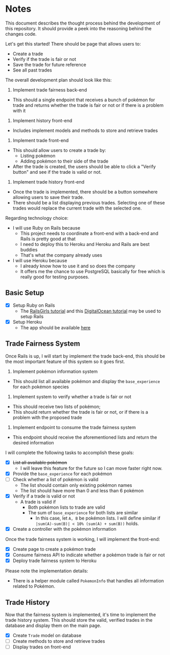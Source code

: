 # Notes

This document describes the thought process behind the development of this
repository. It should provide a peek into the reasoning behind the changes code.

Let's get this started! There should be page that allows users to:

- Create a trade
- Verify if the trade is fair or not
- Save the trade for future reference
- See all past trades

The overall development plan should look like this:

1. Implement trade fairness back-end
  - This should a single endpoint that receives a bunch of pokémon for trade
    and returns whether the trade is fair or not or if there is a problem with it
1. Implement history front-end
  - Includes implement models and methods to store and retrieve trades
1. Implement trade front-end
  - This should allow users to create a trade by:
    - Listing pokémon
    - Adding pokémon to their side of the trade
  - After the trade is created, the users should be able to click a
    "Verify button" and see if the trade is valid or not.
1. Implement trade history front-end
  - Once the trade is implemented, there should be a button somewhere allowing
    users to save their trade.
  - There should be a list displaying previous trades. Selecting one of these
    trades would replace the current trade with the selected one.

Regarding technology choice:

- I will use Ruby on Rails because
  - This project needs to coordinate a front-end with a back-end and Rails is
    pretty good at that
  - I need to deploy this to Heroku and Heroku and Rails are best buddies
  - That's what the company already uses
- I will use Heroku because
  - I already know how to use it and so does the company
  - It offers me the chance to use PostgreSQL basically for free which is really
    good for testing purposes.

## Basic Setup

- [x] Setup Ruby on Rails
  - The [RailsGirls tutorial](http://guides.railsgirls.com/install) and
  this [DigitalOcean tutorial](https://www.digitalocean.com/community/tutorials/how-to-install-ruby-on-rails-with-rbenv-on-ubuntu-18-04)
  may be used to setup Rails
- [x] Setup Heroku
  - The app should be available [here](https://liberdade-poketrade.herokuapp.com)

## Trade Fairness System

Once Rails is up, I will start by implement the trade back-end, this should be
the most important feature of this system so it goes first.

1. Implement pokémon information system
  - This should list all available pokémon and display the `base_experience`
    for each pokémon species
1. Implement system to verify whether a trade is fair or not
  - This should receive two lists of pokémon;
  - This should return whether the trade is fair or not, or if there is a
    problem with the proposed trade
1. Implement endpoint to consume the trade fairness system
  - This endpoint should receive the aforementioned lists and return the
    desired information

I will complete the following tasks to accomplish these goals:

- [x] ~~List all available pokémon~~
  - I will leave this feature for the future so I can move faster right now.
- [x] Provide the `base_experience` for each pokémon
- [ ] Check whether a list of pokémon is valid
  - The list should contain only existing pokémon names
  - The list should have more than 0 and less than 6 pokémon
- [x] Verify if a trade is valid or not
  - A trade is valid if
    - Both pokémon lists to trade are valid
    - The sum of `base_experience` for both lists are similar
      - In this case, let `A, B` be pokémon lists. I will define similar if
        `|sum(A)-sum(B)| < 10% (sum(A) + sum(B))` holds.
- [x] Create a controller with the pokémon information

Once the trade fairness system is working, I will implement the front-end:

- [x] Create page to create a pokémon trade
- [x] Consume fairness API to indicate whether a pokémon trade is fair or not
- [x] Deploy trade fairness system to Heroku

Please note the implementation details:

- There is a helper module called `PokemonInfo` that handles all information
  related to Pokémon.

## Trade History

Now that the fairness system is implemented, it's time to implement the trade
history system. This should store the valid, verified trades in the database
and display them on the main page.

- [x] Create `Trade` model on database
- [ ] Create methods to store and retrieve trades
- [ ] Display trades on front-end

